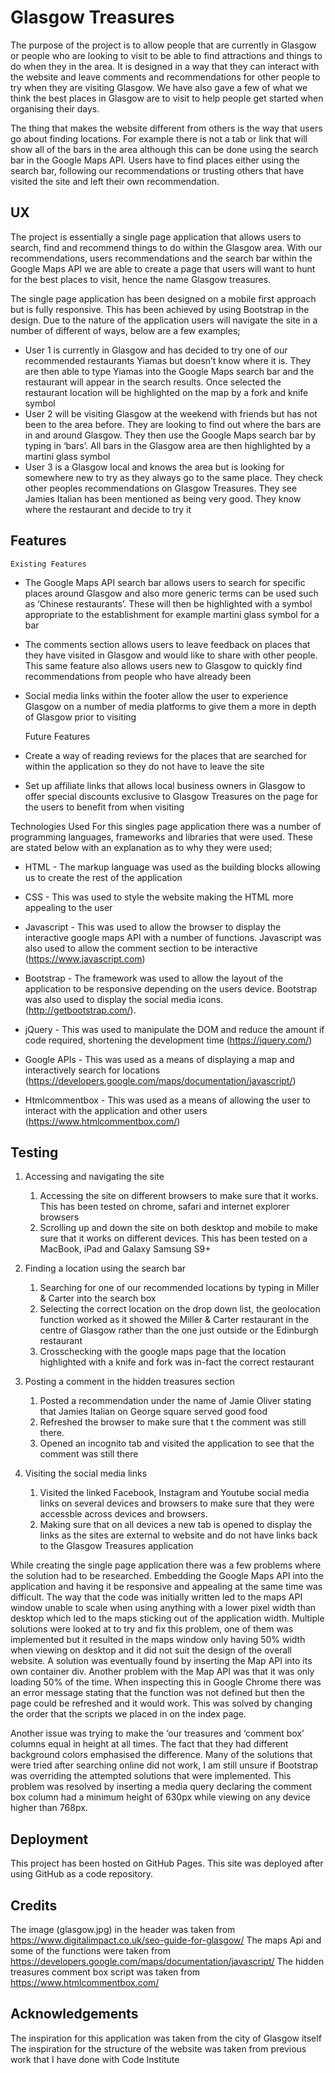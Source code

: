 # Glasgow Treasures

The purpose of the project is to allow people that are currently in Glasgow or people who are looking to visit to be able to find attractions and
things to do when they in the area. It is designed in a way that they can interact with the website and leave comments and recommendations for other
people to try when they are visiting Glasgow. We have also gave a few of what we think the best places in Glasgow are to visit to help people get 
started when organising their days.

The thing that makes the website different from others is the way that users go about finding locations. For example there is not a tab or link that 
will show all of the bars in the area although this can be done using the search bar in the Google Maps API. Users have to find places either using 
the search bar, following our recommendations or trusting others that have visited the site and left their own recommendation.

## UX

The project is essentially a single page application that allows users to search, find and recommend things to do within the Glasgow area. With our
recommendations, users recommendations and the search bar within the Google Maps API we are able to create a page that users will want to hunt for 
the best places to visit, hence the name Glasgow treasures.

The single page application has been designed on a mobile first approach but is fully responsive. This has been achieved by using Bootstrap in the 
design. Due to the nature of the application users will navigate the site in a number of different of ways, below are a few examples;
- User 1 is currently in Glasgow and has decided to try one of our recommended restaurants Yiamas but doesn’t know where it is. They are then able to 
  type Yiamas into the Google Maps search bar and the restaurant will appear in the search results. Once selected the restaurant location will be 
  highlighted on the map by a fork and knife symbol
- User 2 will be visiting Glasgow at the weekend with friends but has not been to the area before. They are looking to find out where the bars are in 
  and around Glasgow. They then use the Google Maps search bar by typing in ‘bars’. All bars in the Glasgow area are then highlighted by a martini glass
  symbol
- User 3 is a Glasgow local and knows the area but is looking for somewhere new to try as they always go to the same place. They check other peoples 
  recommendations on Glasgow Treasures. They see Jamies Italian has been mentioned as being very good. They know where the restaurant and decide to try
  it

## Features

	Existing Features
- The Google Maps API search bar allows users to search for specific places around Glasgow and also more generic terms can be used such as ‘Chinese 
  restaurants’. These will then be highlighted with a symbol appropriate to the establishment for example martini glass symbol for a bar
- The comments section allows users to leave feedback on places that they have visited in Glasgow and would like to share with other people. This same
  feature also allows users new to Glasgow to quickly find recommendations from people who have already been
- Social media links within the footer allow the user to experience Glasgow on a number of media platforms to give them a more in depth of Glasgow prior
  to visiting

	Future Features
- Create a way of reading reviews for the places that are searched for within the application so they do not have to leave the site
- Set up affiliate links that allows local business owners in Glasgow to offer special discounts exclusive to Glasgow Treasures on the page for the users
  to benefit from when visiting

Technologies Used
For this singles page application there was a number of programming languages, frameworks and libraries that were used. These are stated below with an 
explanation as to why they were used;
- HTML - The markup language was used as the building blocks allowing us to create the rest of the application
- CSS - This was used to style the website making the HTML more appealing to the user
- Javascript - This was used to allow the browser to display the interactive google maps API with a number of functions. Javascript was also used to
  allow the comment section to be interactive (https://www.javascript.com)

- Bootstrap - The framework was used to allow the layout of the application to be responsive depending on the users device. Bootstrap was also used to 
  display the social media icons. (http://getbootstrap.com/).

- jQuery - This was used to manipulate the DOM and reduce the amount if code required, shortening the development time (https://jquery.com/)

- Google APIs - This was used as a means of displaying a map and interactively search for locations 
                (https://developers.google.com/maps/documentation/javascript/)
- Htmlcommentbox - This was used as a means of allowing the user to interact with the application and other users (https://www.htmlcommentbox.com/)

## Testing

1. Accessing and navigating the site
    1. Accessing the site on different browsers to make sure that it works. This has been tested on chrome, safari and internet explorer browsers
    2. Scrolling up and down the site on both desktop and mobile to make sure that it works on different devices. This has been tested on a MacBook, 
       iPad and Galaxy Samsung S9+

2. Finding a location using the search bar
    1. Searching for one of our recommended locations by typing in Miller & Carter into the search box
    2. Selecting the correct location on the drop down list, the geolocation function worked as it showed the Miller & Carter restaurant in the centre
       of Glasgow rather than the one just outside or the Edinburgh restaurant 
    3. Crosschecking with the google maps page that the location highlighted with a knife and fork was in-fact the correct restaurant
3. Posting a comment in the hidden treasures section
    1. Posted a recommendation under the name of Jamie Oliver stating that Jamies Italian on George square served good food
    2. Refreshed the browser to make sure that t the comment was still there. 
    3. Opened an incognito tab and visited the application to see that the comment was still there
4. Visiting the social media links
    1. Visited the linked Facebook, Instagram and Youtube social media links on several devices and browsers to make sure that they were accessble 
       across devices and browsers. 
    2. Making sure that on all devices a new tab is opened to display the links as the sites are external to website and do not have links back to the
       Glasgow Treasures application

While creating the single page application there was a few problems where the solution had to be researched. Embedding the Google Maps API into the
application and having it be responsive and appealing at the same time was difficult. The way that the code was initially written led to the maps API
window unable to scale when using anything with a lower pixel width than desktop which led to the maps sticking out of the application width. Multiple
solutions were looked at to try and fix this problem, one of them was implemented but it resulted in the maps window only having 50% width when viewing
on desktop and it did not suit the design of the overall website. A solution was eventually found by inserting the Map API into its own container div.
Another problem with the Map API was that it was only loading 50% of the time. When inspecting this in Google Chrome there was an error message stating
that the function was not defined but then the page could be refreshed and it would work. This was solved by changing the order that the scripts we 
placed in on the index page.

Another issue was trying to make the ‘our treasures and ‘comment box’ columns equal in height at all times. The fact that they had different background
colors emphasised the difference. Many of the solutions that were tried after searching online did not work, I am still unsure if Bootstrap was 
overriding the attempted solutions that were implemented. This problem was resolved by inserting a media query declaring the comment box column had a 
minimum height of 630px while viewing on any device higher than 768px. 

## Deployment

This project has been hosted on GitHub Pages. This site was deployed after using GitHub as a code repository.

## Credits

The image (glasgow.jpg) in the header was taken from https://www.digitalimpact.co.uk/seo-guide-for-glasgow/
The maps Api and some of the functions were taken from https://developers.google.com/maps/documentation/javascript/
The hidden treasures comment box script was taken from https://www.htmlcommentbox.com/

## Acknowledgements

The inspiration for this application was taken from the city of Glasgow itself
The inspiration for the structure of the website was taken from previous work that I have done with Code Institute 




